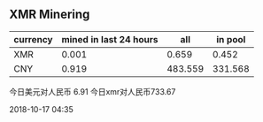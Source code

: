 ## XMR Minering

|currency|mined in last 24 hours|all|in pool|
|---|---|---|---|
|XMR|0.001|0.659|0.452|
|CNY|0.919|483.559|331.568|

今日美元对人民币 6.91	今日xmr对人民币733.67


2018-10-17 04:35